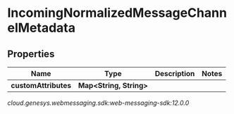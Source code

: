 # IncomingNormalizedMessageChannelMetadata


## Properties

| Name | Type | Description | Notes |
| ------------ | ------------- | ------------- | ------------- |
| **customAttributes** | **Map&lt;String, String&gt;** |  |  |




_cloud.genesys.webmessaging.sdk:web-messaging-sdk:12.0.0_
